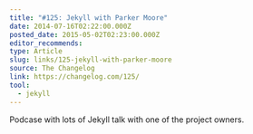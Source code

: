 ```yaml
---
title: "#125: Jekyll with Parker Moore"
date: 2014-07-16T02:22:00.000Z
posted_date: 2015-05-02T02:23:00.000Z
editor_recommends:
type: Article
slug: links/125-jekyll-with-parker-moore
source: The Changelog
link: https://changelog.com/125/
tool:
  - jekyll
---
```

Podcase with lots of Jekyll talk with one of the project owners.



